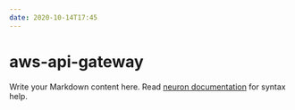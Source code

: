 ```yaml
---
date: 2020-10-14T17:45
---
```


# aws-api-gateway

Write your Markdown content here. Read [neuron documentation](https://neuron.zettel.page/2011404.html) for syntax help.

